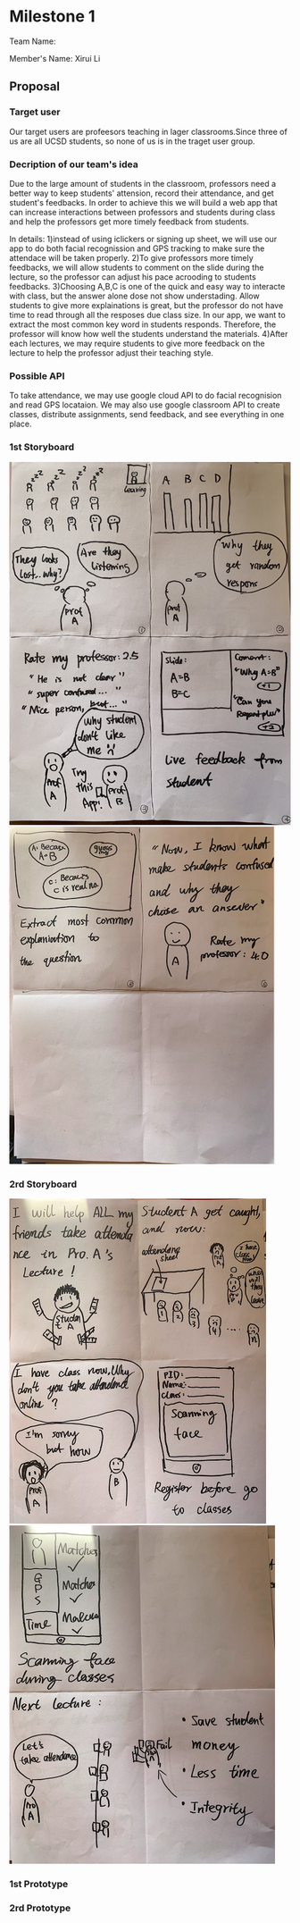 # Milestone 1
Team Name: 

Member's Name: Xirui Li

## Proposal 
### Target user
Our target users are profeesors teaching in lager classrooms.Since three of us are all UCSD students, so none of us is in the traget user group.


### Decription of our team's idea 

Due to the large amount of students in the classroom, professors need a better way to keep students' attension, record their attendance, and get student's feedbacks. In order to achieve this we will build a web app that can increase interactions between professors and students during class and help the professors get more timely feedback from students.  

In details: 
1)instead of using iclickers or signing up sheet, we will use our app to do both facial recognission and GPS tracking to make sure the attendace will be taken properly. 
2)To give professors more timely feedbacks, we will allow students to comment on the slide during the lecture, so the professor can adjust his pace acrooding to students feedbacks.
3)Choosing A,B,C is one of the quick and easy way to interacte with class, but the answer alone dose not show understading. Allow students to give more explainations is great, but the professor do not have time to read through all the resposes due class size. In our app, we want to extract the most common key word in students responds. Therefore, the professor will know how well the students understand the materials.
4)After each lectures, we may require students to give more feedback on the lecture to help the professor adjust their teaching style. 


### Possible API 
 
To take attendance, we may use google cloud API to do facial recognision and read GPS locataion. We may also use google classroom API to create classes, distribute assignments, send feedback, and see everything in one place.

### 1st Storyboard 
![Storyboard1](1_1.jpg)
![Storyboard1](1_2.png)

### 2rd Storyboard 
![Storyboard2](2_1.png)
![Storyboard2](2_2.png)

### 1st Prototype
### 2rd Prototype
